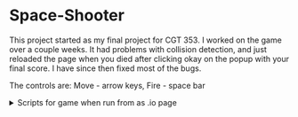 # Space-Shooter
This project started as my final project for CGT 353. I worked on the game over a couple weeks. It had problems with collision detection, and just reloaded the page when you died after clicking okay on the popup with your final score. I have since then fixed most of the bugs.

The controls are: Move - arrow keys, Fire - space bar

<div id="window">
    <canvas id="gameWindow" width="1024" height="768"></canvas>
</div>

<details>
    <summary>Scripts for game when run from as .io page</summary>
    <link rel="stylesheet" type="text/css" href="css/style.css" />
    <script type="text/javascript" src="js/jquery-1.8.1.js"></script>
    <script type="text/javascript" src="js/fix.js"></script>
    <script type="text/javascript" src="js/constants.js"></script>
    <script type="text/javascript" src="js/prototypesCollisionDetection.js"></script>
    <script type="text/javascript" src="js/prototypesBullet.js"></script>
    <script type="text/javascript" src="js/prototypesPlayer.js"></script>
    <script type="text/javascript" src="js/prototypesStar.js"></script>
    <script type="text/javascript" src="js/prototypesBackground.js"></script>
    <script type="text/javascript" src="js/prototypesEnemy.js"></script>
    <script type="text/javascript" src="js/prototypesEnemyAI.js"></script>
    <script type="text/javascript" src="js/prototypesGame.js"></script>
    <script type="text/javascript" src="js/game.js"></script>
</details>
